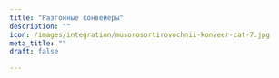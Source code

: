 ```yaml
---
title: "Разгонные конвейеры"
description: ""
icon: /images/integration/musorosortirovochnii-konveer-cat-7.jpg
meta_title: ""
draft: false

---
```

